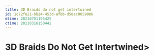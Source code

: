 ```yaml
---
title: 3D Braids do not get intertwined
id: 1c72fe21-bb24-453d-afbb-d58ac0059086
mtime: 20210701195425
ctime: 20210316150442
---
```


# 3D Braids Do Not Get Intertwined>
 